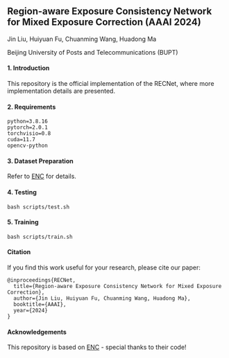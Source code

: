 ## Region-aware Exposure Consistency Network for Mixed Exposure Correction (AAAI 2024)

Jin Liu, Huiyuan Fu, Chuanming Wang, Huadong Ma

Beijing University of Posts and Telecommunications (BUPT)

#### 1. Introduction
This repository is the official implementation of the RECNet, where more implementation details are presented.

#### 2. Requirements
```angular2html
python=3.8.16
pytorch=2.0.1
torchvisio=0.8
cuda=11.7
opencv-python
```

#### 3. Dataset Preparation
Refer to [ENC](https://github.com/KevinJ-Huang/ExposureNorm-Compensation) for details.

#### 4. Testing
```angular2html
bash scripts/test.sh
```
#### 5. Training
```angular2html
bash scripts/train.sh
```

#### Citation
If you find this work useful for your research, please cite our paper:
``` 
@inproceedings{RECNet,
  title={Region-aware Exposure Consistency Network for Mixed Exposure Correction},
  author={Jin Liu, Huiyuan Fu, Chuanming Wang, Huadong Ma},
  booktitle={AAAI},
  year={2024}
}
```

#### Acknowledgements
This repository is based on [ENC](https://github.com/KevinJ-Huang/ExposureNorm-Compensation) - special thanks to their code!